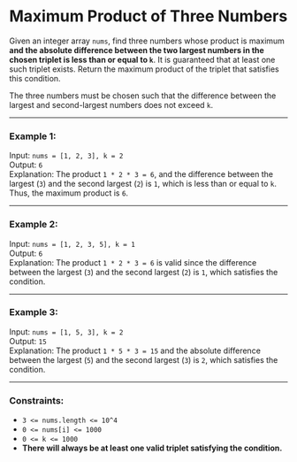 #  Maximum Product of Three Numbers 


Given an integer array `nums`, find three numbers whose product is maximum **and the absolute difference between the two largest numbers in the chosen triplet is less than or equal to `k`**. It is guaranteed that at least one such triplet exists. Return the maximum product of the triplet that satisfies this condition.

The three numbers must be chosen such that the difference between the largest and second-largest numbers does not exceed `k`.

---
### Example 1:

Input: `nums = [1, 2, 3], k = 2`  
Output: `6`  
Explanation: The product `1 * 2 * 3 = 6`, and the difference between the largest (`3`) and the second largest (`2`) is `1`, which is less than or equal to `k`. Thus, the maximum product is `6`.

---
### Example 2:

Input: `nums = [1, 2, 3, 5], k = 1`  
Output: `6`  
Explanation: The product `1 * 2 * 3 = 6` is valid since the difference between the largest (`3`) and the second largest (`2`) is `1`, which satisfies the condition.

---
### Example 3:

Input: `nums = [1, 5, 3], k = 2`  
Output: `15`  
Explanation: The product `1 * 5 * 3 = 15` and the absolute difference between the largest (`5`) and the second largest (`3`) is `2`, which satisfies the condition.

---
### Constraints:

- `3 <= nums.length <= 10^4`
- `0 <= nums[i] <= 1000`
- `0 <= k <= 1000`
- **There will always be at least one valid triplet satisfying the condition.**

